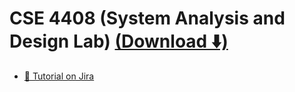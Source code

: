 <link href="../../style.css" rel="stylesheet">

# CSE 4408 (System Analysis and Design Lab) [(Download ⬇️)](https://minhaskamal.github.io/DownGit/#/home?url=https:%2F%2Fgithub.com%2Falvi-khan%2FIUT-Notes-Archive%2Ftree%2Fmain%2F/Semester%2004/CSE%204408%20%28System%20Analysis%20and%20Design%20Lab%29)
- [📄 Tutorial on Jira](.//Tutorial%20on%20Jira.docx)